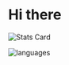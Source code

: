 # Hi there

![Stats Card](https://github-readme-stats.vercel.app/api?username=ueffel&show_icons=true&hide_title=true)

![languages](https://github-readme-stats.vercel.app/api/top-langs/?username=ueffel&layout=compact)
